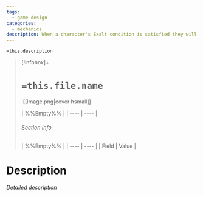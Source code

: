 ```yaml
---
tags:
  - game-design
categories:
  - mechanics
description: When a character's Exalt condition is satisfied they will enter the exalt state. Within this state the character evolves to an enhance form. On exalt a player restores all of their lost composure.
---
```

`=this.description`
> [!infobox]+
> # `=this.file.name`
> ![[Image.png|cover hsmall]]
> 
> | %%Empty%% |
> | ---- | ---- |
> ###### Section Info
> | %%Empty%% |
> | ---- | ---- |
> | Field | Value |

# Description

*Detailed description*